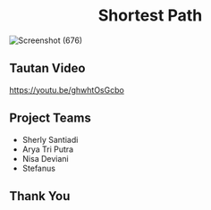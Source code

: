 <h1 align="center">Shortest Path</h1>

![Screenshot (676)](https://github.com/sntdshrly/shortest-path-djikstra/assets/71547739/cf59d4ee-fe67-4467-ba34-d5f5ba479dcc)

## Tautan Video
https://youtu.be/ghwhtOsGcbo

## Project Teams
- Sherly Santiadi
- Arya Tri Putra
- Nisa Deviani
- Stefanus

## Thank You

